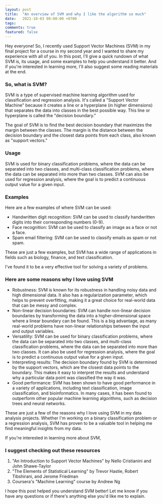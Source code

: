 ```yaml
---
layout: post
title:  "An overview of SVM and why I like the algorithm so much"
date:   2021-10-03 00:00:00 +0700
tags: 
comments: true
featured: false
---
```


Hey everyone! So, I recently used Support Vector Machines (SVM) in my final project for a course in my second year and I wanted to share my experience with all of you. In this post, I'll give a quick rundown of what SVM is, its usage, and some examples to help you understand it better. And if you're interested in learning more, I'll also suggest some reading materials at the end.

### So, what is SVM?

SVM is a type of supervised machine learning algorithm used for classification and regression analysis. It's called a "Support Vector Machine" because it creates a line or a hyperplane (in higher dimensions) that separates the data into classes in the best possible way. This line or hyperplane is called the "decision boundary."

The goal of SVM is to find the best decision boundary that maximizes the margin between the classes. The margin is the distance between the decision boundary and the closest data points from each class, also known as "support vectors."

### Usage

SVM is used for binary classification problems, where the data can be separated into two classes, and multi-class classification problems, where the data can be separated into more than two classes. SVM can also be used for regression analysis, where the goal is to predict a continuous output value for a given input.

### Examples

Here are a few examples of where SVM can be used:

* Handwritten digit recognition: SVM can be used to classify handwritten digits into their corresponding numbers (0-9).
* Face recognition: SVM can be used to classify an image as a face or not a face.
* Spam email filtering: SVM can be used to classify emails as spam or not spam.

These are just a few examples, but SVM has a wide range of applications in fields such as biology, finance, and text classification.

I've found it to be a very effective tool for solving a variety of problems.

### Here are some reasons why I love using SVM

* Robustness: SVM is known for its robustness in handling noisy data and high dimensional data. It also has a regularization parameter, which helps to prevent overfitting, making it a great choice for real-world data that can be messy and complex.
* Non-linear decision boundaries: SVM can handle non-linear decision boundaries by transforming the data into a higher-dimensional space where a linear boundary can be found. This is a big advantage, as many real-world problems have non-linear relationships between the input and output variables.
* Versatility: SVM can be used for binary classification problems, where the data can be separated into two classes, and multi-class classification problems, where the data can be separated into more than two classes. It can also be used for regression analysis, where the goal is to predict a continuous output value for a given input.
* Interpreting results: The decision boundary found by SVM is determined by the support vectors, which are the closest data points to the boundary. This makes it easy to interpret the results and understand why a particular data point was classified the way it was.
* Good performance: SVM has been shown to have good performance in a variety of applications, including text classification, image classification, and bioinformatics. In many cases, it has been found to outperform other popular machine learning algorithms, such as decision trees and neural networks.

These are just a few of the reasons why I love using SVM in my data analysis projects. Whether I'm working on a binary classification problem or a regression analysis, SVM has proven to be a valuable tool in helping me find meaningful insights from my data.

If you're interested in learning more about SVM, 

### I suggest checking out these resources

1. "An Introduction to Support Vector Machines" by Nello Cristianini and John Shawe-Taylor
2. "The Elements of Statistical Learning" by Trevor Hastie, Robert Tibshirani, and Jerome Friedman
3. Coursera's "Machine Learning" course by Andrew Ng

I hope this post helped you understand SVM better! Let me know if you have any questions or if there's anything else you'd like me to explain.
